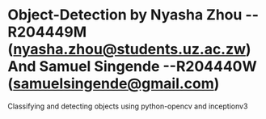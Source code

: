 # Object-Detection by Nyasha Zhou -- R204449M (nyasha.zhou@students.uz.ac.zw) And Samuel Singende --R204440W (samuelsingende@gmail.com)
Classifying and detecting objects using python-opencv and inceptionv3
